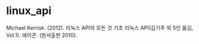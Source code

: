 # linux_api

Michael Kerrisk. (2012). 리눅스 API의 모든 것 기초 리눅스 API(김기주 외 5인 옮김, Vol.1). 에이콘. (원서출판 2010).
